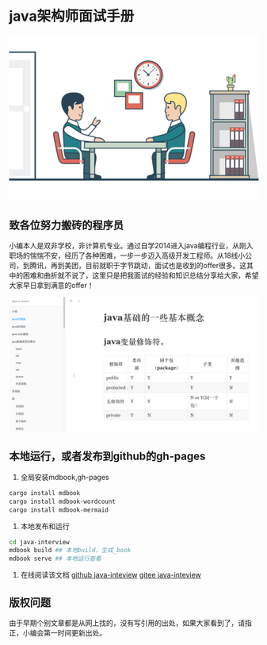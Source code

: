 # java架构师面试手册

![java面试](images/interview.jpeg)

## 致各位努力搬砖的程序员
小编本人是双非学校，非计算机专业。通过自学2014进入java编程行业，从刚入职场的惴惴不安，经历了各种困难，一步一步迈入高级开发工程师。从18线小公司，到腾讯，再到美团，目前就职于字节跳动，面试也是收到的offer很多。这其中的困难和曲折就不说了，这里只是把我面试的经验和知识总结分享给大家，希望大家早日拿到满意的offer！

![书籍截图](images/book.png)

## 本地运行，或者发布到github的gh-pages
1. 全局安装mdbook,gh-pages
```bash
cargo install mdbook
cargo install mdbook-wordcount
cargo install mdbook-mermaid
```

1. 本地发布和运行
```bash
cd java-interview
mdbook build ## 本地build，生成_book
mdbook serve ## 本地运行查看
```
1. 在线阅读该文档
[github java-inteview](https://maochunguang.github.io/java-interview/)
[gitee java-inteview](https://mcg_dev.gitee.io/java-interview/)

## 版权问题

由于早期个别文章都是从网上找的，没有写引用的出处，如果大家看到了，请指正，小编会第一时间更新出处。